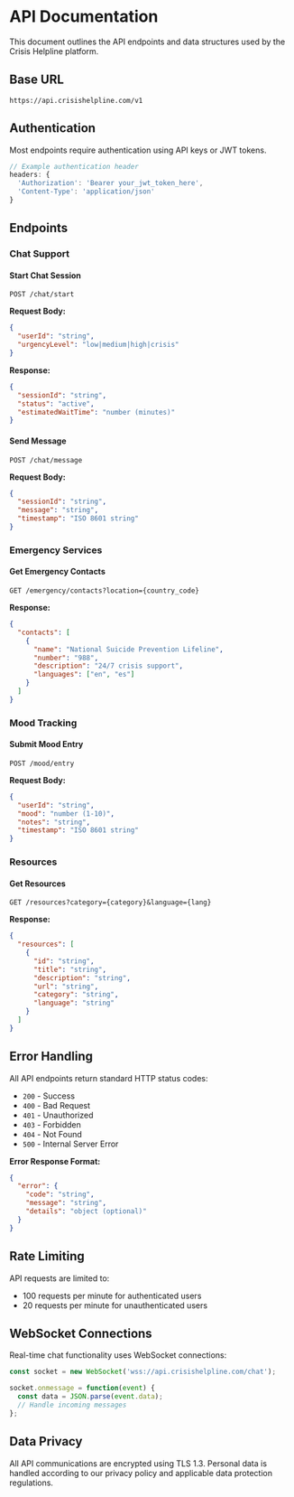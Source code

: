 # API Documentation

This document outlines the API endpoints and data structures used by the Crisis Helpline platform.

## Base URL

```
https://api.crisishelpline.com/v1
```

## Authentication

Most endpoints require authentication using API keys or JWT tokens.

```javascript
// Example authentication header
headers: {
  'Authorization': 'Bearer your_jwt_token_here',
  'Content-Type': 'application/json'
}
```

## Endpoints

### Chat Support

#### Start Chat Session
```
POST /chat/start
```

**Request Body:**
```json
{
  "userId": "string",
  "urgencyLevel": "low|medium|high|crisis"
}
```

**Response:**
```json
{
  "sessionId": "string",
  "status": "active",
  "estimatedWaitTime": "number (minutes)"
}
```

#### Send Message
```
POST /chat/message
```

**Request Body:**
```json
{
  "sessionId": "string",
  "message": "string",
  "timestamp": "ISO 8601 string"
}
```

### Emergency Services

#### Get Emergency Contacts
```
GET /emergency/contacts?location={country_code}
```

**Response:**
```json
{
  "contacts": [
    {
      "name": "National Suicide Prevention Lifeline",
      "number": "988",
      "description": "24/7 crisis support",
      "languages": ["en", "es"]
    }
  ]
}
```

### Mood Tracking

#### Submit Mood Entry
```
POST /mood/entry
```

**Request Body:**
```json
{
  "userId": "string",
  "mood": "number (1-10)",
  "notes": "string",
  "timestamp": "ISO 8601 string"
}
```

### Resources

#### Get Resources
```
GET /resources?category={category}&language={lang}
```

**Response:**
```json
{
  "resources": [
    {
      "id": "string",
      "title": "string",
      "description": "string",
      "url": "string",
      "category": "string",
      "language": "string"
    }
  ]
}
```

## Error Handling

All API endpoints return standard HTTP status codes:

- `200` - Success
- `400` - Bad Request
- `401` - Unauthorized
- `403` - Forbidden
- `404` - Not Found
- `500` - Internal Server Error

**Error Response Format:**
```json
{
  "error": {
    "code": "string",
    "message": "string",
    "details": "object (optional)"
  }
}
```

## Rate Limiting

API requests are limited to:
- 100 requests per minute for authenticated users
- 20 requests per minute for unauthenticated users

## WebSocket Connections

Real-time chat functionality uses WebSocket connections:

```javascript
const socket = new WebSocket('wss://api.crisishelpline.com/chat');

socket.onmessage = function(event) {
  const data = JSON.parse(event.data);
  // Handle incoming messages
};
```

## Data Privacy

All API communications are encrypted using TLS 1.3. Personal data is handled according to our privacy policy and applicable data protection regulations.

